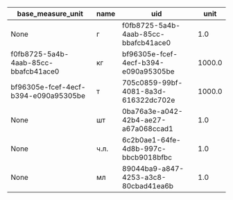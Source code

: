 |base_measure_unit|name|uid|unit|
|-----------------|----|---|----|
|None|г|f0fb8725-5a4b-4aab-85cc-bbafcb41ace0|1.0|
|f0fb8725-5a4b-4aab-85cc-bbafcb41ace0|кг|bf96305e-fcef-4ecf-b394-e090a95305be|1000.0|
|bf96305e-fcef-4ecf-b394-e090a95305be|т|705c0859-99bf-4081-8a3d-616322dc702e|1000.0|
|None|шт|0ba76a3e-a042-42b4-ae27-a67a068ccad1|1.0|
|None|ч.л.|6c2b0ae1-64fe-4d8b-997c-bbcb9018bfbc|1.0|
|None|мл|89044ba9-a847-4253-a3c8-80cbad41ea6b|1.0|
